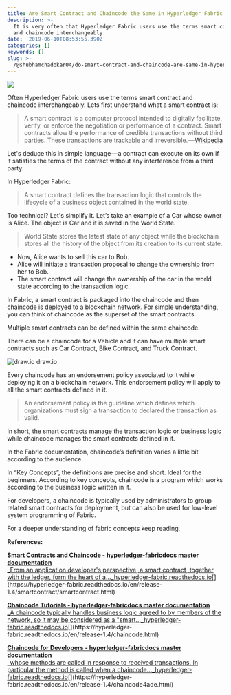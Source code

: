 ```yaml
---
title: Are Smart Contract and Chaincode the Same in Hyperledger Fabric
description: >-
  It is very often that Hyperledger Fabric users use the terms smart contract
  and chaincode interchangeably.
date: '2019-06-10T08:53:55.390Z'
categories: []
keywords: []
slug: >-
  /@shubhamchadokar04/do-smart-contract-and-chaincode-are-same-in-hyperledger-fabric-1b4c3034d593
---
```


![](https://cdn-images-1.medium.com/max/1200/1*VpWGKXub015e_zDbg1LlWw.png)

Often Hyperledger Fabric users use the terms smart contract and chaincode interchangeably. Lets first understand what a smart contract is:

> A smart contract is a computer protocol intended to digitally facilitate, verify, or enforce the negotiation or performance of a contract. Smart contracts allow the performance of credible transactions without third parties. These transactions are trackable and irreversible. — [Wikipedia](https://en.wikipedia.org/wiki/Smart_contract)

Let's deduce this in simple language — a contract can execute on its own if it satisfies the terms of the contract without any interference from a third party.

In Hyperledger Fabric:

> A smart contract defines the transaction logic that controls the lifecycle of a business object contained in the world state.

Too technical? Let's simplify it. Let’s take an example of a Car whose owner is Alice. The object is Car and it is saved in the World State.

> World State stores the latest state of any object while the blockchain stores all the history of the object from its creation to its current state.

*   Now, Alice wants to sell this car to Bob.
*   Alice will initiate a transaction proposal to change the ownership from her to Bob.
*   The smart contract will change the ownership of the car in the world state according to the transaction logic.

In Fabric, a smart contract is packaged into the chaincode and then chaincode is deployed to a blockchain network. For simple understanding, you can think of chaincode as the superset of the smart contracts.

Multiple smart contracts can be defined within the same chaincode.

There can be a chaincode for a Vehicle and it can have multiple smart contracts such as Car Contract, Bike Contract, and Truck Contract.

![draw.io](https://cdn-images-1.medium.com/max/800/1*iCO425JfixCoQQJPxbzkVA.png)
draw.io

Every chaincode has an endorsement policy associated to it while deploying it on a blockchain network. This endorsement policy will apply to all the smart contracts defined in it.

> An endorsement policy is the guideline which defines which organizations must sign a transaction to declared the transaction as valid.

In short, the smart contracts manage the transaction logic or business logic while chaincode manages the smart contracts defined in it.

In the Fabric documentation, chaincode’s definition varies a little bit according to the audience.

In “Key Concepts”, the definitions are precise and short. Ideal for the beginners. According to key concepts, chaincode is a program which works according to the business logic written in it.

For developers, a chaincode is typically used by administrators to group related smart contracts for deployment, but can also be used for low-level system programming of Fabric.

For a deeper understanding of fabric concepts keep reading.

**References:**

[**Smart Contracts and Chaincode - hyperledger-fabricdocs master documentation**  
_From an application developer's perspective, a smart contract, together with the ledger, form the heart of a…_hyperledger-fabric.readthedocs.io](https://hyperledger-fabric.readthedocs.io/en/release-1.4/smartcontract/smartcontract.html "https://hyperledger-fabric.readthedocs.io/en/release-1.4/smartcontract/smartcontract.html")[](https://hyperledger-fabric.readthedocs.io/en/release-1.4/smartcontract/smartcontract.html)

[**Chaincode Tutorials - hyperledger-fabricdocs master documentation**  
_A chaincode typically handles business logic agreed to by members of the network, so it may be considered as a "smart…_hyperledger-fabric.readthedocs.io](https://hyperledger-fabric.readthedocs.io/en/release-1.4/chaincode.html "https://hyperledger-fabric.readthedocs.io/en/release-1.4/chaincode.html")[](https://hyperledger-fabric.readthedocs.io/en/release-1.4/chaincode.html)

[**Chaincode for Developers - hyperledger-fabricdocs master documentation**  
_whose methods are called in response to received transactions. In particular the method is called when a chaincode…_hyperledger-fabric.readthedocs.io](https://hyperledger-fabric.readthedocs.io/en/release-1.4/chaincode4ade.html "https://hyperledger-fabric.readthedocs.io/en/release-1.4/chaincode4ade.html")[](https://hyperledger-fabric.readthedocs.io/en/release-1.4/chaincode4ade.html)